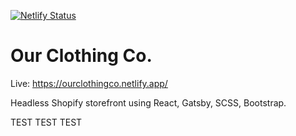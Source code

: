 [![Netlify Status](https://api.netlify.com/api/v1/badges/3af1e88c-3f9b-49da-82d7-7dce0911226b/deploy-status)](https://app.netlify.com/sites/ourclothingco/deploys)

# Our Clothing Co.

Live: https://ourclothingco.netlify.app/

Headless Shopify storefront using React, Gatsby, SCSS, Bootstrap.

TEST TEST TEST
